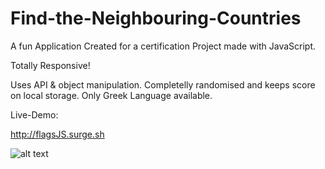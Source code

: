 # Find-the-Neighbouring-Countries
A fun Application Created for a certification Project made with JavaScript.

Totally Responsive!

Uses API & object manipulation. Completelly randomised and keeps score on local storage.
Only Greek Language available.

Live-Demo:

http://flagsJS.surge.sh


 ![alt text](https://ibb.co/zhz8Jz5)
